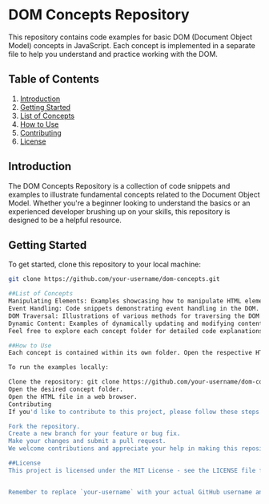 # DOM Concepts Repository

This repository contains code examples for basic DOM (Document Object Model) concepts in JavaScript. Each concept is implemented in a separate file to help you understand and practice working with the DOM.

## Table of Contents

1. [Introduction](#introduction)
2. [Getting Started](#getting-started)
3. [List of Concepts](#list-of-concepts)
4. [How to Use](#how-to-use)
5. [Contributing](#contributing)
6. [License](#license)

## Introduction

The DOM Concepts Repository is a collection of code snippets and examples to illustrate fundamental concepts related to the Document Object Model. Whether you're a beginner looking to understand the basics or an experienced developer brushing up on your skills, this repository is designed to be a helpful resource.

## Getting Started

To get started, clone this repository to your local machine:

```bash
git clone https://github.com/your-username/dom-concepts.git

##List of Concepts
Manipulating Elements: Examples showcasing how to manipulate HTML elements using JavaScript.
Event Handling: Code snippets demonstrating event handling in the DOM.
DOM Traversal: Illustrations of various methods for traversing the DOM tree.
Dynamic Content: Examples of dynamically updating and modifying content on the page.
Feel free to explore each concept folder for detailed code explanations and usage.

##How to Use
Each concept is contained within its own folder. Open the respective HTML file in a web browser to see the concept in action. Additionally, you can review the JavaScript code in each file to understand the implementation details.

To run the examples locally:

Clone the repository: git clone https://github.com/your-username/dom-concepts.git
Open the desired concept folder.
Open the HTML file in a web browser.
Contributing
If you'd like to contribute to this project, please follow these steps:

Fork the repository.
Create a new branch for your feature or bug fix.
Make your changes and submit a pull request.
We welcome contributions and appreciate your help in making this repository a valuable resource for the community.

##License
This project is licensed under the MIT License - see the LICENSE file for details.


Remember to replace `your-username` with your actual GitHub username and customize any other information specific to your project. Feel free to modify or expand upon this template as needed for your project.
